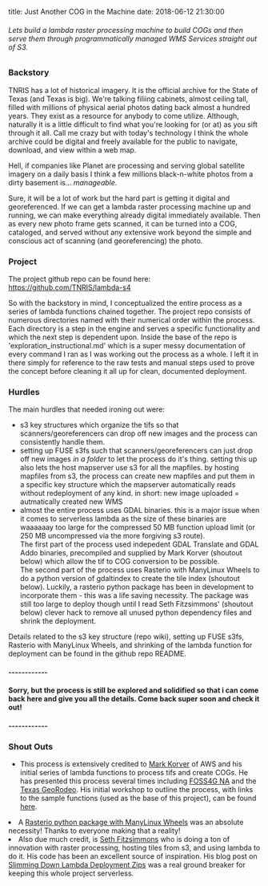 title: Just Another COG in the Machine
date: 2018-06-12 21:30:00

<h6>
  Lets build a lambda raster processing machine to build COGs and then serve them through programmatically managed WMS Services straight out of S3.
</h6>
<div class="blog_content">
  <h3>Backstory</h3>
  <p>
    TNRIS has a lot of historical imagery. It is the official archive for the State of Texas (and Texas is big). We're talking filiing cabinets, almost ceiling tall, filled with millions of physical aerial photos dating back almost a hundred years. They exist as a resource for anybody to come utilize. Although, naturally it is a little difficult to find what you're looking for (or at) as you sift through it all. Call me crazy but with today's technology I think the whole archive could be digital and freely available for the public to navigate, download, and view within a web map.
  </p>
  <p>
    Hell, if companies like Planet are processing and serving global satellite imagery on a daily basis I think a few millions black-n-white photos from a dirty basement is... <i>manageable</i>.
  </p>
  <p>
    Sure, it will be a lot of work but the hard part is getting it digital and georeferenced. If we can get a lambda raster processing machine up and running, we can make everything already digital immediately available. Then as every new photo frame gets scanned, it can be turned into a COG, cataloged, and served without any extensive work beyond the simple and conscious act of scanning (and georeferencing) the photo.
  </p>

  <h3>Project</h3>
  <p>
    The project github repo can be found here: <a href="https://github.com/TNRIS/lambda-s4">https://github.com/TNRIS/lambda-s4</a>
  </p>
  <p>
    So with the backstory in mind, I conceptualized the entire process as a series of lambda functions chained together. The project repo consists of numerous directories named with their numerical order within the process. Each directory is a step in the engine and serves a specific functionality and which the next step is dependent upon. Inside the base of the repo is 'exploration_instructional.md' which is a super messy documentation of every command I ran as I was working out the process as a whole. I left it in there simply for reference to the raw tests and manual steps used to prove the concept before cleaning it all up for clean, documented deployment.
  </p>

  <h3>Hurdles</h3>
  <p>
    The main hurdles that needed ironing out were:
    <ul>
      <li>s3 key structures which organize the tifs so that scanners/georeferencers can drop off new images and the process can consistently handle them.</li>
      <li>setting up FUSE s3fs such that scanners/georeferencers can just drop off new images <i>in a folder</i> to let the process do it's thing. setting this up also lets the host mapserver use s3 for all the mapfiles. by hosting mapfiles from s3, the process can create new mapfiles and put them in a specific key structure which the mapserver automatically reads without redeployment of any kind. in short: new image uploaded = autmatically created new WMS</li>
      <li>almost the entire process uses GDAL binaries. this is a major issue when it comes to serverless lambda as the size of these binaries are waaaaaay too large for the compressed 50 MB function upload limit (or 250 MB uncompressed via the more forgiving s3 route).<br />The first part of the process used indepedent GDAL Translate and GDAL Addo binaries, precompiled and supplied by Mark Korver (shoutout below) which  allow the tif to COG conversion to be possible.<br />The second part of the process uses Rasterio with ManyLinux Wheels to do a python version of gdaltindex to create the tile index (shoutout below). Luckily, a rasterio python package has been in development to incorporate them - this was a life saving necessity. The package was still too large to deploy though until I read Seth Fitzsimmons' (shoutout below) clever hack to remove all unused python dependency files and shrink the deployment.</li>
    </ul>
    Details related to the s3 key structure (repo wiki), setting up FUSE s3fs, Rasterio with ManyLinux Wheels, and shrinking of the lambda function for deployment can be found in the github repo README.
  </p>

  <h4> ------------ </h4>
  <h4>Sorry, but the process is still be explored and solidified so that i can come back here and give you all the details. Come back super soon and check it out!</h4>
  <h4> ------------ </h4>


  <h3>Shout Outs</h3>
  <p>
    <ul>
      <li>This process is extensively credited to <a href="https://github.com/mwkorver">Mark Korver</a> of AWS and his initial series of lambda functions to process tifs and create COGs. He has presented this process several times including <a href="https://2018.foss4g-na.org/">FOSS4G NA</a> and the <a href="https://tnris.org/georodeo/2018/">Texas GeoRodeo</a>. His initial workshop to outline the process, with links to the sample functions (used as the base of this project), can be found <a href="https://github.com/mwkorver/lambda-gdal_translate-cli">here</a>.</ul>
      <li>A <a href="https://github.com/mapbox/rasterio/issues/942">Rasterio python package with ManyLinux Wheels</a> was an absolute necessity! Thanks to everyone making that a reality!</ul>
      <li>Also due much credit, is <a href="https://github.com/mojodna">Seth Fitzsimmons</a> who is doing a ton of innovation with raster processing, hosting tiles from s3, and using lambda to do it. His code has been an excellent source of inspiration. His blog post on <a href="https://medium.com/@mojodna/slimming-down-lambda-deployment-zips-b3f6083a1dff">Slimming Down Lambda Deployment Zips</a> was a real ground breaker for keeping this whole project serverless.</ul>
    </ul>
  </p>
</div>
